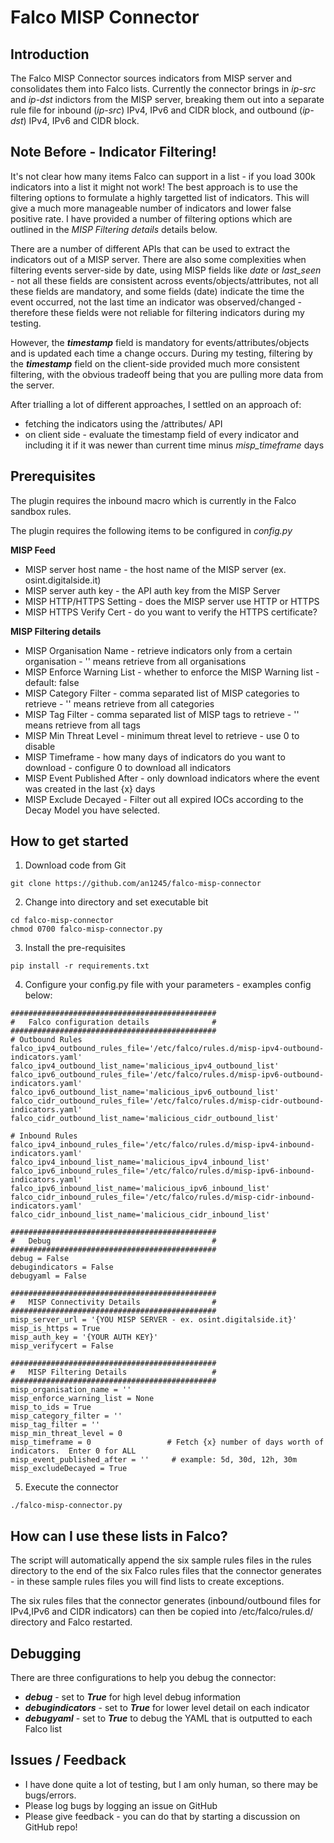 # Falco MISP Connector

## Introduction
The Falco MISP Connector sources indicators from MISP server and consolidates them into Falco lists.  Currently the connector brings in *ip-src* and *ip-dst* indictors from the MISP server, breaking them out into a separate rule file for inbound (*ip-src*) IPv4, IPv6 and CIDR block, and outbound (*ip-dst*) IPv4, IPv6 and CIDR block.

## Note Before - Indicator Filtering!
It's not clear how many items Falco can support in a list - if you load 300k indicators into a list it might not work!  The best approach is to use the filtering options to formulate a highly targetted list of indicators.  This will give a much more manageable number of indicators and lower false positive rate.  I have provided a number of filtering options which are outlined in the *MISP Filtering details* details below.

There are a number of different APIs that can be used to extract the indicators out of a MISP server. There are also some complexities when filtering events server-side by date, using MISP fields like *date* or *last_seen* - not all these fields are consistent across events/objects/attributes, not all these fields are mandatory, and some fields (date) indicate the time the event occurred, not the last time an indicator was observed/changed - therefore these fields were not reliable for filtering indicators during my testing.

However, the ***timestamp*** field is mandatory for events/attributes/objects and is updated each time a change occurs.  During my testing, filtering by the ***timestamp*** field on the client-side provided much more consistent filtering, with the obvious tradeoff being that you are pulling more data from the server.

After trialling a lot of different approaches, I settled on an approach of:
- fetching the indicators using the /attributes/ API
- on client side - evaluate the timestamp field of every indicator and including it if it was newer than current time minus *misp_timeframe* days 

## Prerequisites
The plugin requires the inbound macro which is currently in the Falco sandbox rules.

The plugin requires the following items to be configured in *config.py*

**MISP Feed**
- MISP server host name - the host name of the MISP server (ex. osint.digitalside.it)
- MISP server auth key - the API auth key from the MISP Server
- MISP HTTP/HTTPS Setting - does the MISP server use HTTP or HTTPS
- MISP HTTPS Verify Cert - do you want to verify the HTTPS certificate?

**MISP Filtering details**
- MISP Organisation Name - retrieve indicators only from a certain organisation - '' means retrieve from all organisations
- MISP Enforce Warning List - whether to enforce the MISP Warning list - default: false
- MISP Category Filter - comma separated list of MISP categories to retrieve - '' means retrieve from all categories
- MISP Tag Filter - comma separated list of MISP tags to retrieve - '' means retrieve from all tags
- MISP Min Threat Level - minimum threat level to retrieve - use 0 to disable
- MISP Timeframe - how many days of indicators do you want to download - configure 0 to download all indicators
- MISP Event Published After - only download indicators where the event was created in the last {x} days
- MISP Exclude Decayed - Filter out all expired IOCs according to the Decay Model you have selected.

## How to get started
1. Download code from Git
```
git clone https://github.com/an1245/falco-misp-connector
```

2. Change into directory and set executable bit
```
cd falco-misp-connector
chmod 0700 falco-misp-connector.py
```

3. Install the pre-requisites
```
pip install -r requirements.txt
```

4. Configure your config.py file with your parameters - examples config below:
```
##############################################
#   Falco configuration details              #
##############################################
# Outbound Rules
falco_ipv4_outbound_rules_file='/etc/falco/rules.d/misp-ipv4-outbound-indicators.yaml'
falco_ipv4_outbound_list_name='malicious_ipv4_outbound_list'
falco_ipv6_outbound_rules_file='/etc/falco/rules.d/misp-ipv6-outbound-indicators.yaml'
falco_ipv6_outbound_list_name='malicious_ipv6_outbound_list'
falco_cidr_outbound_rules_file='/etc/falco/rules.d/misp-cidr-outbound-indicators.yaml'
falco_cidr_outbound_list_name='malicious_cidr_outbound_list'

# Inbound Rules
falco_ipv4_inbound_rules_file='/etc/falco/rules.d/misp-ipv4-inbound-indicators.yaml'
falco_ipv4_inbound_list_name='malicious_ipv4_inbound_list'
falco_ipv6_inbound_rules_file='/etc/falco/rules.d/misp-ipv6-inbound-indicators.yaml'
falco_ipv6_inbound_list_name='malicious_ipv6_inbound_list'
falco_cidr_inbound_rules_file='/etc/falco/rules.d/misp-cidr-inbound-indicators.yaml'
falco_cidr_inbound_list_name='malicious_cidr_inbound_list'

##############################################
#   Debug                                    #
##############################################
debug = False
debugindicators = False
debugyaml = False

##############################################
#   MISP Connectivity Details                #
##############################################
misp_server_url = '{YOU MISP SERVER - ex. osint.digitalside.it}'
misp_is_https = True
misp_auth_key = '{YOUR AUTH KEY}'
misp_verifycert = False

##############################################
#   MISP Filtering Details                   #
##############################################
misp_organisation_name = ''
misp_enforce_warning_list = None
misp_to_ids = True
misp_category_filter = ''
misp_tag_filter = ''
misp_min_threat_level = 0
misp_timeframe = 0                 # Fetch {x} number of days worth of indicators.  Enter 0 for ALL
misp_event_published_after = ''     # example: 5d, 30d, 12h, 30m
misp_excludeDecayed = True        
```

5. Execute the connector
```
./falco-misp-connector.py
```

## How can I use these lists in Falco?
The script will automatically append the six sample rules files in the rules directory to the end of the six Falco rules files that the connector generates - in these sample rules files you will find lists to create exceptions.  

The six rules files that the connector generates (inbound/outbound files for IPv4,IPv6 and CIDR indicators) can then be copied into /etc/falco/rules.d/ directory and Falco restarted. 

## Debugging
There are three configurations to help you debug the connector:
- ***debug*** - set to ***True*** for high level debug information
- ***debugindicators*** - set to ***True*** for lower level detail on each indicator
- ***debugyaml*** - set to ***True*** to debug the YAML that is outputted to each Falco list

## Issues / Feedback
- I have done quite a lot of testing, but I am only human, so there may be bugs/errors.
- Please log bugs by logging an issue on GitHub
- Please give feedback - you can do that by starting a discussion on GitHub repo!
